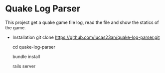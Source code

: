 # Quake Log Parser

This project get a quake game file log, read the file and show the statics of the game.

* Installation
    git clone https://github.com/lucas23an/quake-log-parser.git

    cd quake-log-parser

    bundle install

    rails server